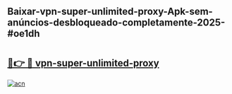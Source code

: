 ## Baixar-vpn-super-unlimited-proxy-Apk-sem-anúncios-desbloqueado-completamente-2025-#oe1dh

# <h2><a href="https://ainizakaria.my?title=vpn-super-unlimited-proxy&ref=20M">🔗👉 🔴 vpn-super-unlimited-proxy</a></h2>

[![acn](https://github.com/user-attachments/assets/0f9c940e-d8b0-45ae-aac7-cd30a18b3e1c)](https://ainizakaria.my?title=vpn-super-unlimited-proxy&ref=20M)

